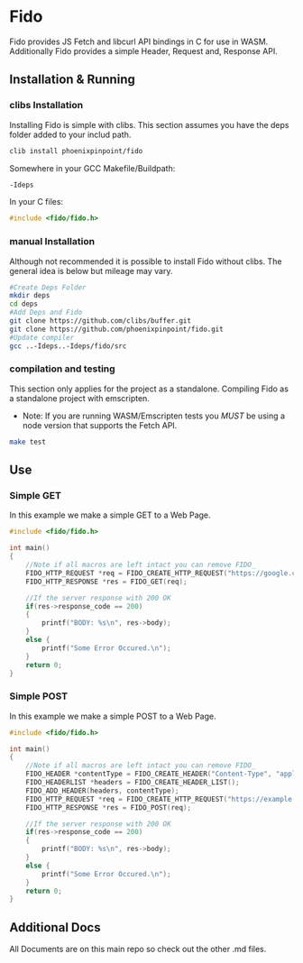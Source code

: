 # Fido
Fido provides JS Fetch and libcurl API bindings in C for use in WASM. Additionally Fido provides a simple Header, Request and, Response API.

## Installation & Running
### clibs Installation
Installing Fido is simple with clibs. This section assumes you have the deps folder added to your includ path.
```bash
clib install phoenixpinpoint/fido
```
Somewhere in your GCC Makefile/Buildpath:
```bash
-Ideps
```
In your C files:
```c
#include <fido/fido.h>
```
### manual Installation
Although not recommended it is possible to install Fido without clibs. The general idea is below but mileage may vary.
```bash
#Create Deps Folder
mkdir deps
cd deps
#Add Deps and Fido
git clone https://github.com/clibs/buffer.git
git clone https://github.com/phoenixpinpoint/fido.git
#Update compiler
gcc ..-Ideps..-Ideps/fido/src
```
### compilation and testing
This section only applies for the project as a standalone. Compiling Fido as a standalone project with emscripten.
- Note: If you are running WASM/Emscripten tests you *MUST* be using a node version that supports the Fetch API.
```bash
make test
```
## Use
### Simple GET
In this example we make a simple GET to a Web Page.
```c
#include <fido/fido.h>

int main()
{
	//Note if all macros are left intact you can remove FIDO_
	FIDO_HTTP_REQUEST *req = FIDO_CREATE_HTTP_REQUEST("https://google.com", NULL, NULL);
	FIDO_HTTP_RESPONSE *res = FIDO_GET(req);

	//If the server response with 200 OK
	if(res->response_code == 200)
	{
		printf("BODY: %s\n", res->body);
	}
	else {
		printf("Some Error Occured.\n");
	}
	return 0;
}
```
### Simple POST
In this example we make a simple POST to a Web Page.
```c
#include <fido/fido.h>

int main()
{
	//Note if all macros are left intact you can remove FIDO_
	FIDO_HEADER *contentType = FIDO_CREATE_HEADER("Content-Type", "application/json");
	FIDO_HEADERLIST *headers = FIDO_CREATE_HEADER_LIST();
	FIDO_ADD_HEADER(headers, contentType);
	FIDO_HTTP_REQUEST *req = FIDO_CREATE_HTTP_REQUEST("https://example.com", headers, "{\"TEST\":\"VALUE\"}");
	FIDO_HTTP_RESPONSE *res = FIDO_POST(req);

	//If the server response with 200 OK
	if(res->response_code == 200)
	{
		printf("BODY: %s\n", res->body);
	}
	else {
		printf("Some Error Occured.\n");
	}
	return 0;
}
```
## Additional Docs
All Documents are on this main repo so check out the other .md files.
